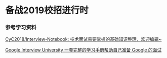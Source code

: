 # 备战2019校招进行时

### 参考学习资料

[CyC2018/Interview-Notebook: 技术面试需要掌握的基础知识整理，欢迎编辑~](https://github.com/CyC2018/Interview-Notebook)


[Google Interview University 一套完整的学习手册帮助自己准备 Google 的面试](https://github.com/jwasham/coding-interview-university/blob/master/translations/README-cn.md)
